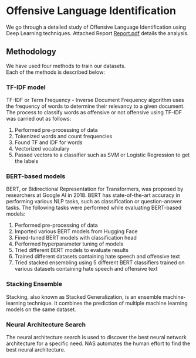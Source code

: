 # Offensive Language Identification

We go through a detailed study of Offensive Language Identification using Deep Learning techniques. Attached Report [Report.pdf](https://github.com/hanzalah21027/Offensive-Language-Identification/blob/main/Report.pdf) details the analysis.

## Methodology

We have used four methods to train our datasets.\
Each of the methods is described below:
### TF-IDF model
TF-IDF or Term Frequency - Inverse Document
Frequency algorithm uses the frequency of words
to determine their relevancy to a given document.
The process to classify words as offensive or not
offensive using TF-IDF was carried out as follows:
1. Performed pre-processing of data
2. Tokenized words and count frequencies
3. Found TF and IDF for words
4. Vectorized vocabulary
5. Passed vectors to a classifier such as SVM or
Logistic Regression to get the labels


### BERT-based models
BERT, or Bidirectional Representation for Transformers, was proposed by researchers at Google
AI in 2018. BERT has state-of-the-art accuracy in
performing various NLP tasks, such as classification or question-answer tasks.
The following tasks were performed while evaluating BERT-based models:
1. Performed pre-processing of data
2. Imported various BERT models from Hugging Face
3. Fined-tuned BERT models with classification
head
4. Performed hyperparameter tuning of models
5. Tried different BERT models to evaluate results
6. Trained different datasets containing hate
speech and offensive text
7. Tried stacked ensembling using 5 different
BERT classifiers trained on various datasets
containing hate speech and offensive text

### Stacking Ensemble
Stacking, also known as Stacked Generalization,
is an ensemble machine-learning technique. It
combines the prediction of multiple machine learning models on the same dataset.

### Neural Architecture Search
The neural architecture search is used to discover
the best neural network architecture for a specific
need. NAS automates the human effort to find
the best neural architecture.
